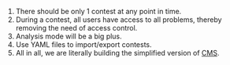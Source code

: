 1. There should be only 1 contest at any point in time.
2. During a contest, all users have access to all problems, thereby removing the need of access control.
3. Analysis mode will be a big plus.
4. Use YAML files to import/export contests.
5. All in all, we are literally building the simplified version of [CMS](http://cms-dev.github.io/).
